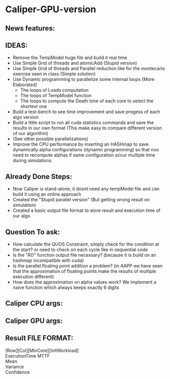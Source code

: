 # Caliper-GPU-version

## News features:

## IDEAS:
* Remove the TempModel huge file and build it real time
* Use Simple Grid of threads and atomicAdd (Stupid version)
* Use Simple Grid of threads and Parallel reduction like for the montecarlo exercise seen in class (Simple solution)
* Use Dynamic programming to parallelize some internal loops (More Elaborated)
  * The loops of Loads computation
  * The loops of TempModel function
  * The loops to compute the Death time of each core to select the shortest one
* Build a test-bench to see time improvement and save progess of each algo version
* Build a little script to run all cuda statistics commands and save the results in our own format (This make easy to compare different version of our algorithm)
* (See other possible parallelizations)
* Improve the CPU performance by inserting an HASHmap to save dynamically alpha configurations (dynamic programming) so that noo need to recompute alphas if same configuration occur multiple time during simulations
  
## Already Done Steps:
* Now Caliper is stand-alone, it dosnt need any tempModel file and can build it using an online approach
* Created the "Stupid parallel version" (But getting wrong result on simulation)
* Created a basic output file format to store result and execution time of our algo
## Question To ask:
* How calculate the QUOS Constraint, simply check for the condition at the start? or need to check on each cycle like in sequential code
* Is the "R()" function output file necessary? (because it is build on an hashmap incompatible with cuda)
* Is the parallel floating point addition a problem? (in AAPP we have seen that the approximation of floating points make the results of multiple execution different)
* How does the approximation on alpha values work? We implement a naive function which always keeps exactly 6 digits
## Caliper CPU args:

## Caliper GPU args:

## Result FILE FORMAT:

[Row][Col][MinCore][InitWorkload]\
ExecutionTime
MTTF\
Mean\
Variance\
Confidence